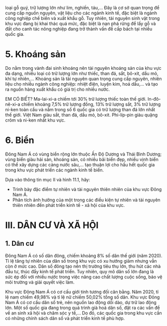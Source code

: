 loại gỗ quý, trữ lượng lớn như lim, nghiến, táu,... Đây là cơ sở quan trọng để cung cấp nguồn nguyên, vật liệu cho các ngành kinh tế, đặc biệt là ngành công nghiệp chế biến và xuất khẩu gỗ. Tuy nhiên, tài nguyên sinh vật trong khu vực đang bị khai thác quá mức, đặc biệt là nạn phá rừng để lấy gỗ và đất cho canh tác nông nghiệp đang trở thành vấn đề cấp bách tại nhiều quốc gia.

# 5. Khoáng sản

Do nằm trong vành đai sinh khoáng nên tài nguyên khoáng sản của khu vực đa dạng, nhiều loại có trữ lượng lớn như thiếc, than đá, sắt, bô-xit, dầu mỏ, khí tự nhiên,... Khoáng sản là tài nguyên quan trọng cung cấp nguyên, nhiên liệu cho nhiều ngành công nghiệp: nhiệt điện, luyện kim, hoá dầu,... và tạo ra nguồn hàng xuất khẩu có giá trị cho nhiều nước.

EM CÓ BIẾT?
Ma-lai-xi-a chiếm tới 30% trữ lượng thiếc toàn thế giới. In-đô-nê-xi-a chiếm khoảng 7,5% trữ lượng đồng, 13% trữ lượng sắt, 3% trữ lượng ni-ken toàn cầu và nằm trong số 6 quốc gia có trữ lượng than đá lớn nhất thế giới. Việt Nam giàu sắt, than đá, dầu mỏ, bô-xit. Phi-líp-pin giàu quặng crôm và ni-ken nhất khu vực.

# 6. Biển

Đông Nam Á có vùng biển rộng lớn thuộc Ấn Độ Dương và Thái Bình Dương; vùng biển giàu hải sản, khoáng sản, có nhiều bãi biển đẹp, nhiều vịnh biển có thể xây dựng các cảng nước sâu,... tạo thuận lợi cho hầu hết quốc gia trong khu vực phát triển các ngành kinh tế biển.

Dựa vào thông tin mục II và hình 11.1, hãy:
- Trình bày đặc điểm tự nhiên và tài nguyên thiên nhiên của khu vực Đông Nam Á.
- Phân tích ảnh hưởng của một trong các điều kiện tự nhiên và tài nguyên thiên nhiên đến phát triển kinh tế - xã hội của khu vực.

# III. DÂN CƯ VÀ XÃ HỘI

## 1. Dân cư

Đông Nam Á có số dân đông, chiếm khoảng 8% số dân thế giới (năm 2020). Tỉ lệ tăng tự nhiên của dân số trong khu vực có xu hướng giảm nhưng vẫn còn ở mức cao. Dân số đông tạo nên thị trường tiêu thụ lớn, thu hút các nhà đầu tư, thúc đẩy kinh tế phát triển. Tuy nhiên, quy mô dân số lớn đang là sức ép đối với nhiều nước trong việc nâng cao chất lượng cuộc sống, bảo vệ môi trường và giải quyết việc làm.

Khu vực Đông Nam Á có cơ cấu giới tính tương đối cân bằng. Năm 2020, tỉ lệ nam chiếm 49,98% và tỉ lệ nữ chiếm 50,02% tổng số dân. Khu vực Đông Nam Á có cơ cấu dân số trẻ, nên nguồn lao động dồi dào, dự trữ lao động lớn. Một số quốc gia đang trong quá trình già hoá dân số, đặt ra các vấn đề về an sinh xã hội và chăm sóc y tế,... Do đó, các quốc gia trong khu vực cần có những chính sách dân số và phát triển kinh tế phù hợp.